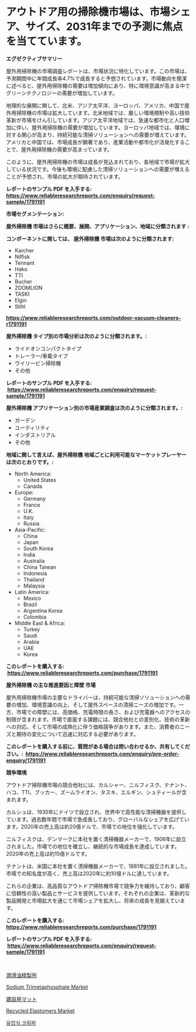 <p><h1>アウトドア用の掃除機市場は、市場シェア、サイズ、2031年までの予測に焦点を当てています。</h1></p><p><strong>エグゼクティブサマリー</strong></p>
<p><p>屋外用掃除機の市場調査レポートは、市場状況に特化しています。この市場は、予測期間中に年間成長率4.7%で成長すると予想されています。市場動向を簡潔に述べると、屋外用掃除機の需要は増加傾向にあり、特に環境意識が高まる中でグリーンテクノロジーの需要が増加しています。</p><p>地理的な展開に関して、北米、アジア太平洋、ヨーロッパ、アメリカ、中国で屋外用掃除機の市場は拡大しています。北米地域では、厳しい環境規制や高い技術革新が市場をけん引しています。アジア太平洋地域では、急速な都市化と人口増加に伴い、屋外用掃除機の需要が増加しています。ヨーロッパ地域では、環境に対する関心が高まり、持続可能な清掃ソリューションへの需要が増えています。アメリカと中国では、市場成長が顕著であり、産業活動や都市化が活発化することで、屋外用掃除機の需要が高まっています。</p><p>このように、屋外用掃除機の市場は成長が見込まれており、各地域で市場が拡大している状況です。今後も環境に配慮した清掃ソリューションへの需要が増えることが予想され、市場の拡大が期待されています。</p></p>
<p><strong>レポートのサンプル PDF を入手する: <a href="https://www.reliableresearchreports.com/enquiry/request-sample/1791191">https://www.reliableresearchreports.com/enquiry/request-sample/1791191</a></strong></p>
<p><strong>市場セグメンテーション:</strong></p>
<p><strong> 屋外掃除機 市場はさらに概要、展開、アプリケーション、地域に分類されます :</strong></p>
<p><strong>コンポーネントに関しては、 屋外掃除機 市場は次のように分類されます: &nbsp;</strong></p>
<p><ul><li>Karcher</li><li>Nilfisk</li><li>Tennant</li><li>Hako</li><li>TTI</li><li>Bucher</li><li>ZOOMLION</li><li>TASKI</li><li>Elgin</li><li>Stihl</li></ul></p>
<p><strong><a href="https://www.reliableresearchreports.com/outdoor-vacuum-cleaners-r1791191">https://www.reliableresearchreports.com/outdoor-vacuum-cleaners-r1791191</a></strong></p>
<p><strong> 屋外掃除機 タイプ別の市場分析は次のように分類されます。:</strong></p>
<p><ul><li>ライドオンコンパクトタイプ</li><li>トレーラー/車載タイプ</li><li>ウイリービン掃除機</li><li>その他</li></ul></p>
<p><strong>レポートのサンプル PDF を入手する: &nbsp;<a href="https://www.reliableresearchreports.com/enquiry/request-sample/1791191">https://www.reliableresearchreports.com/enquiry/request-sample/1791191</a></strong></p>
<p><strong> 屋外掃除機 アプリケーション別の市場産業調査は次のように分類されます。:</strong></p>
<p><ul><li>ガーデン</li><li>ユーティリティ</li><li>インダストリアル</li><li>その他</li></ul></p>
<p><strong>地域に関して言えば、屋外掃除機 地域ごとに利用可能なマーケットプレーヤーは次のとおりです。:</strong></p>
<p><ul>
    <li>
        North America:
        <ul>
            <li>United States</li>
            <li>Canada</li>
        </ul>
    </li>
    <li>
        Europe:
        <ul>
            <li>Germany</li>
            <li>France</li>
            <li>U.K.</li>
            <li>Italy</li>
            <li>Russia</li>
        </ul>
    </li>
    <li>
        Asia-Pacific:
        <ul>
            <li>China</li>
            <li>Japan</li>
            <li>South Korea</li>
            <li>India</li>
            <li>Australia</li>
            <li>China Taiwan</li>
            <li>Indonesia</li>
            <li>Thailand</li>
            <li>Malaysia</li>
        </ul>
    </li>
    <li>
        Latin America:
        <ul>
            <li>Mexico</li>
            <li>Brazil</li>
            <li>Argentina Korea</li>
            <li>Colombia</li>
        </ul>
    </li>
    <li>
        Middle East & Africa:
        <ul>
            <li>Turkey</li>
            <li>Saudi</li>
            <li>Arabia</li>
            <li>UAE</li>
            <li>Korea</li>
        </ul>
    </li>
    </ul></p>
<p><strong>このレポートを購入する: &nbsp;<a href="https://www.reliableresearchreports.com/purchase/1791191">https://www.reliableresearchreports.com/purchase/1791191</a></strong></p>
<p><strong>屋外掃除機 の主な推進要因と障壁 市場</strong></p>
<p><p>屋外用掃除機市場の主要なドライバーは、持続可能な清掃ソリューションへの需要の増加、環境意識の向上、そして屋外スペースの清掃ニーズの増加です。一方、市場での障壁には、高価格、充電時間の長さ、および充電器へのアクセスの制限が含まれます。市場で直面する課題には、競合他社との差別化、技術の革新への対応、そして市場の成熟化に伴う価格競争があります。また、消費者のニーズと期待の変化について迅速に対応する必要があります。</p></p>
<p><strong>このレポートを購入する前に、質問がある場合は問い合わせるか、共有してください。:&nbsp; <a href="https://www.reliableresearchreports.com/enquiry/pre-order-enquiry/1791191">https://www.reliableresearchreports.com/enquiry/pre-order-enquiry/1791191</a></strong></p>
<p><strong>競争環境</strong></p>
<p><p>アウトドア掃除機市場の競合他社には、カルシャー、ニルフィスク、テナント、ハコ、TTI、ブッカー、ズームライオン、タスキ、エルギン、シュティールが含まれます。</p><p>カルシュは、1935年にドイツで設立され、世界中で高性能な清掃機器を提供しています。過去数年間で市場で急成長しており、グローバルなシェアを広げています。2020年の売上高は約20億ドルで、市場での地位を強化しています。</p><p>ニルフィスクは、デンマークに本社を置く清掃機器メーカーで、1906年に設立されました。市場での地位を確立し、継続的な市場成長を達成しています。2020年の売上高は約15億ドルです。</p><p>テナントは、米国に本社を置く清掃機器メーカーで、1881年に設立されました。市場での知名度が高く、売上高は2020年に約10億ドルに達しています。</p><p>これらの企業は、高品質なアウトドア掃除機市場で競争力を維持しており、顧客に信頼性の高い製品とサービスを提供しています。それぞれの企業は、革新的な製品開発と市場拡大を通じて市場シェアを拡大し、将来の成長を見据えています。</p></p>
<p><strong>このレポートを購入する: &nbsp; <a href="https://www.reliableresearchreports.com/purchase/1791191">https://www.reliableresearchreports.com/purchase/1791191</a></strong></p>
<p><strong>レポートのサンプル PDF を入手する: &nbsp;<a href="https://www.reliableresearchreports.com/enquiry/request-sample/1791191">https://www.reliableresearchreports.com/enquiry/request-sample/1791191</a></strong><strong></strong></p>
<p>&nbsp;</p>
<p><p><a href="https://medium.com/@alioukaye1/%E3%83%AB%E3%83%96%E3%83%AA%E3%82%AB%E3%83%B3%E3%83%88%E6%B2%B9%E7%B2%BE%E8%A3%BD%E6%89%80%E3%81%AE%E5%B8%82%E5%A0%B4%E3%82%B7%E3%82%A7%E3%82%A2%E3%81%AE%E9%80%B2%E5%8C%96%E3%81%A8%E5%B8%82%E5%A0%B4%E6%88%90%E9%95%B7%E3%83%88%E3%83%AC%E3%83%B3%E3%83%892024%E5%B9%B4%E3%81%8B%E3%82%892031%E5%B9%B4%E3%81%BE%E3%81%A7-0406251c8cae">潤滑油精製所</a></p><p><a href="https://www.linkedin.com/pulse/sodium-trimetaphosphate-market-furnish-information-size-share-jsy1e?trackingId=XK7zgsEd5OWevLpGwRgd%2Fw%3D%3D">Sodium Trimetaphosphate Market</a></p><p><a href="https://github.com/zoetazuur/Market-Research-Report-List-1/blob/main/426106521865.md">建設用マット</a></p><p><a href="https://www.linkedin.com/pulse/global-recycled-elastomers-market-size-trends-insights-7gzoe?trackingId=02boN9hfH7fMBjMfmWYG8A%3D%3D">Recycled Elastomers Market</a></p><p><a href="https://medium.com/@mehereenadusoye/%ED%95%98%EC%9D%B4%EB%93%9C%EB%A1%9C%EB%A6%AC%ED%81%AC-%EC%8B%9C%EC%A0%88%EB%9F%AC-%EC%8B%9C%EC%9E%A5-%EA%B7%9C%EB%AA%A8-%EB%B0%8F-%EC%8B%9C%EC%9E%A5-%EB%8F%99%ED%96%A5-%EC%99%84%EC%A0%84%ED%95%9C-%EC%82%B0%EC%97%85-%EA%B0%9C%EC%9A%94-2024%EB%85%84%EB%B6%80%ED%84%B0-2031%EB%85%84%EA%B9%8C%EC%A7%80-afbcd43dc0e4">유압식 크림퍼</a></p></p>